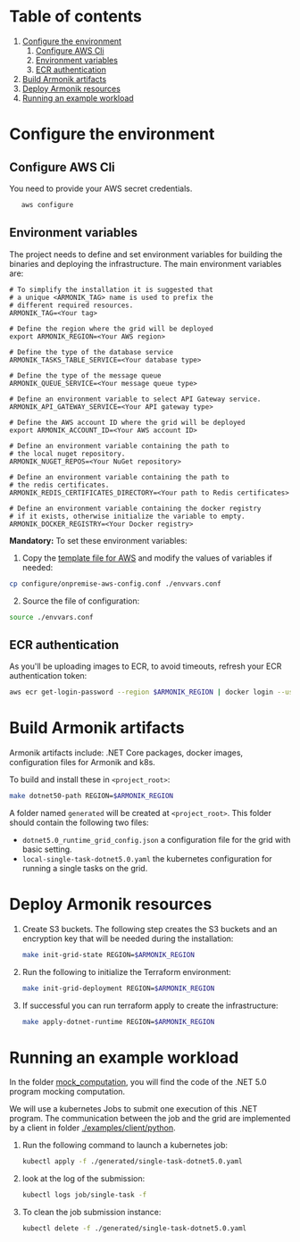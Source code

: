 # Table of contents
1. [Configure the environment](#configure-the-environment)
   1. [Configure AWS Cli](#configure-aws-cli)
   2. [Environment variables](#environment-variables)
   3. [ECR authentication](#ecr-authentication)
2. [Build Armonik artifacts](#build-armonik-artifacts)
3. [Deploy Armonik resources](#deploy-armonik-resources)
4. [Running an example workload](#running-an-example-workload)

# Configure the environment <a name="configure-the-environment"></a>
## Configure AWS Cli <a name="configure-aws-cli"></a>

You need to provide your AWS secret credentials.
```bash
   aws configure
```

## Environment variables <a name="environment-variables"></a>
The project needs to define and set environment variables for building the binaries and deploying the infrastructure.
The main environment variables are:
```buildoutcfg
# To simplify the installation it is suggested that
# a unique <ARMONIK_TAG> name is used to prefix the
# different required resources.
ARMONIK_TAG=<Your tag>

# Define the region where the grid will be deployed
export ARMONIK_REGION=<Your AWS region>

# Define the type of the database service
ARMONIK_TASKS_TABLE_SERVICE=<Your database type>

# Define the type of the message queue
ARMONIK_QUEUE_SERVICE=<Your message queue type>

# Define an environment variable to select API Gateway service.
ARMONIK_API_GATEWAY_SERVICE=<Your API gateway type>

# Define the AWS account ID where the grid will be deployed
export ARMONIK_ACCOUNT_ID=<Your AWS account ID>

# Define an environment variable containing the path to
# the local nuget repository.
ARMONIK_NUGET_REPOS=<Your NuGet repository>

# Define an environment variable containing the path to
# the redis certificates.
ARMONIK_REDIS_CERTIFICATES_DIRECTORY=<Your path to Redis certificates>

# Define an environment variable containing the docker registry
# if it exists, otherwise initialize the variable to empty.
ARMONIK_DOCKER_REGISTRY=<Your Docker registry>
```

**Mandatory:** To set these environment variables:
1. Copy the [template file for AWS](configure/onpremise-aws-config.conf) and modify the values of variables if needed:
```bash
cp configure/onpremise-aws-config.conf ./envvars.conf
```

2. Source the file of configuration:
```bash
source ./envvars.conf
```

## ECR authentication <a name="ecr-authentication"></a>
As you'll be uploading images to ECR, to avoid timeouts, refresh your ECR authentication token:
```bash
aws ecr get-login-password --region $ARMONIK_REGION | docker login --username AWS --password-stdin $ARMONIK_ACCOUNT_ID.dkr.ecr.$ARMONIK_REGION.amazonaws.com
```

# Build Armonik artifacts <a name="build-armonik-artifacts"></a>
Armonik artifacts include: .NET Core packages, docker images, configuration files for Armonik and k8s. 

To build and install these in `<project_root>`:
```bash
make dotnet50-path REGION=$ARMONIK_REGION
```

A folder named `generated` will be created at `<project_root>`. This folder should contain the following 
two files:
 * `dotnet5.0_runtime_grid_config.json` a configuration file for the grid with basic setting.
 * `local-single-task-dotnet5.0.yaml` the kubernetes configuration for running a single tasks on the grid.

# Deploy Armonik resources <a name="deploy-armonik-resources"></a>
1. Create S3 buckets. The following step creates the S3 buckets and an encryption key that will be needed during the installation:
   ```bash
   make init-grid-state REGION=$ARMONIK_REGION

   ```

2. Run the following to initialize the Terraform environment: 
   ```bash
   make init-grid-deployment REGION=$ARMONIK_REGION
   ```
   
3. If successful you can run terraform apply to create the infrastructure:
   ```bash
   make apply-dotnet-runtime REGION=$ARMONIK_REGION
   ```
   
# Running an example workload <a name="running-an-example-workload"></a>
In the folder [mock_computation](./examples/workloads/dotnet5.0/mock_computation), you will find the code of the
.NET 5.0 program mocking computation. 

We will use a kubernetes Jobs to submit one execution of this .NET program. The communication between the job
and the grid are implemented by a client in folder [./examples/client/python](./examples/client/python).

1. Run the following command to launch a kubernetes job:
   ```bash
   kubectl apply -f ./generated/single-task-dotnet5.0.yaml
   ```
   
2. look at the log of the submission:
   ```bash
   kubectl logs job/single-task -f
   ```
   
3. To clean the job submission instance:
   ```bash
   kubectl delete -f ./generated/single-task-dotnet5.0.yaml
   ```
